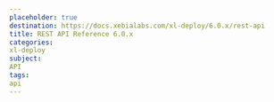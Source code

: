 ```yaml
---
placeholder: true
destination: https://docs.xebialabs.com/xl-deploy/6.0.x/rest-api
title: REST API Reference 6.0.x
categories:
xl-deploy
subject:
API
tags:
api
---
```

